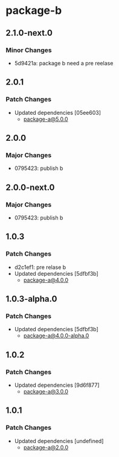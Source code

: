 # package-b

## 2.1.0-next.0

### Minor Changes

- 5d9421a: package b need a pre reelase

## 2.0.1

### Patch Changes

- Updated dependencies [05ee603]
  - package-a@5.0.0

## 2.0.0

### Major Changes

- 0795423: publish b

## 2.0.0-next.0

### Major Changes

- 0795423: publish b

## 1.0.3

### Patch Changes

- d2c1ef1: pre relase b
- Updated dependencies [5dfbf3b]
  - package-a@4.0.0

## 1.0.3-alpha.0

### Patch Changes

- Updated dependencies [5dfbf3b]
  - package-a@4.0.0-alpha.0

## 1.0.2

### Patch Changes

- Updated dependencies [9d6f877]
  - package-a@3.0.0

## 1.0.1

### Patch Changes

- Updated dependencies [undefined]
  - package-a@2.0.0
